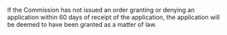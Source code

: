 If the Commission has not issued an order granting or denying an application within 60 days of receipt of the application, the application will be deemed to have been granted as a matter of law.

